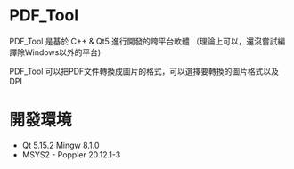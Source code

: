 # PDF_Tool

PDF_Tool 是基於 C++ & Qt5 進行開發的跨平台軟體 （理論上可以，還沒嘗試編譯除Windows以外的平台)

PDF_Tool 可以把PDF文件轉換成圖片的格式，可以選擇要轉換的圖片格式以及DPI



# 開發環境 

* Qt 5.15.2 Mingw 8.1.0
* MSYS2 - Poppler 20.12.1-3

